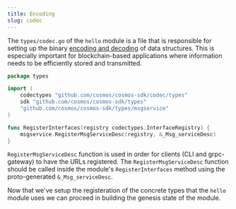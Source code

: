 ```yaml
---
title: Encoding
slug: codec
---
```


The `types/codec.go` of the `hello` module is a file that is responsible for setting up the binary [encoding and decoding](https://protobuf.dev/programming-guides/encoding/) of data structures. This is especially important for blockchain-based applications where information needs to be efficiently stored and transmitted.

```Go
package types

import (
	codectypes "github.com/cosmos/cosmos-sdk/codec/types"
	sdk "github.com/cosmos/cosmos-sdk/types"
	"github.com/cosmos/cosmos-sdk/types/msgservice"
)

func RegisterInterfaces(registry codectypes.InterfaceRegistry) {
	msgservice.RegisterMsgServiceDesc(registry, &_Msg_serviceDesc)
}
```

`RegisterMsgServiceDesc` function is used in order for clients (CLI and grpc-gateway) to have the URLs registered. The `RegisterMsgServiceDesc` function should be called inside the module's `RegisterInterfaces` method using the proto-generated `&_Msg_serviceDesc`.

Now that we've setup the registeration of the concrete types that the `hello` module uses we can proceed in building the genesis state of the module.
